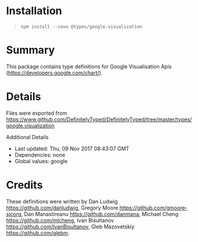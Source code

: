 # Installation
> `npm install --save @types/google.visualization`

# Summary
This package contains type definitions for Google Visualisation Apis (https://developers.google.com/chart/).

# Details
Files were exported from https://www.github.com/DefinitelyTyped/DefinitelyTyped/tree/master/types/google.visualization

Additional Details
 * Last updated: Thu, 09 Nov 2017 08:43:07 GMT
 * Dependencies: none
 * Global values: google

# Credits
These definitions were written by Dan Ludwig <https://github.com/danludwig>, Gregory Moore <https://github.com/gmoore-sjcorg>, Dan Manastireanu <https://github.com/danmana>, Michael Cheng <https://github.com/mlcheng>, Ivan Bisultanov <https://github.com/IvanBisultanov>, Gleb Mazovetskiy <https://github.com/glebm>.
